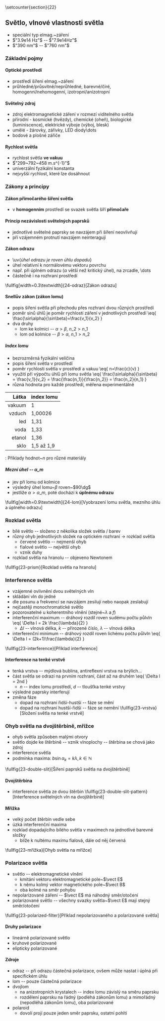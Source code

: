 \setcounter{section}{22}
## Světlo, vlnové vlastnosti světla
- speciální typ elmag.~záření
- $"3.9e14 Hz"$ -- $"7.9e14Hz"$
- $"390 nm"$ -- $"760 nm"$

### Základní pojmy
#### Optické prostředí
- prostředí šíření elmag.~záření
- průhledné/průsvitné/neprůhledné, barevné/čiré, homogenní/nehomogenní, izotropní/anizotropní

#### Světelný zdroj
- zdroj elektromagnetické záření v rozmezí viditelného světla
- přírodní - kosmické (hvězdy), chemické (oheň), biologické (luminiscence), elektrické výboje (výboj, blesk)
- umělé - žárovky, zářivky, LED diody\dots
- bodové a plošné zářiče

#### Rychlost světla
- rychlost světla **ve vakuu**
- $"299~792~458 m.s^{-1}"$
- univerzální fyzikální konstanta
- nejvyšší rychlost, které lze dosáhnout

### Zákony a principy
#### Zákon přímočarého šíření světla
- v **homogenním** prostředí se svazek světla šíří **přímočaře**

#### Princip nezávislosti světelných paprsků
- jednotlivé světelné paprsky se navzájem při šíření neovlivňují
- při vzájemném protnutí navzájem neinteragují

#### Zákon odrazu
- \uv{*úhel odrazu je roven úhlu dopadu*}
- úhel relativní k normálovému vektoru povrchu
- např. při úplném odrazu ($\alpha$ větší než kritický úhel), na zrcadle, \dots
- částečně i na rozhraní prostředí

\fullfig[width=0.3\textwidth]{24-odraz}[Zákon odrazu]

#### Snellův zákon (zákon lomu)
- popis šíření světla při přechodu přes rozhraní dvou různých prostředí
- poměr sinů úhlů je poměr rychlostí záření v jednotlivých prostředí
	\eq{
		\frac{\sin\alpha}{\sin\beta}=\frac{v\_1}{v\_2}
	}
- dva druhy
	- lom ke kolmici -- $\alpha > \beta$, $n\_2 > n\_1$
	- lom od kolmice -- $\beta > \alpha$, $n\_1 > n\_2$

##### Index lomu
- bezrozměrná fyzikální veličina
- popis šíření světla v prostředí
- poměr rychlosti světla v prostředí a vakuu
	\eq{
		n=\frac{c}{v}
	}
- využití při výpočtu úhlů při lomu světla
	\eq{
		\frac{\sin\alpha}{\sin\beta} = \frac{v\_1}{v\_2} = 
		\frac{\frac{n\_1}}{\frac{n\_2}} = \frac{n\_2}{n\_1}
	}
- různá hodnota pro každé prostředí, měřena experimentálně

| Látka | index lomu |
|-----:|:----------|
| vakuum| 1 |
| vzduch| 1,00026 |
| led 	| 1,31 |
| voda 	| 1,33 |
| etanol| 1,36 |
| sklo 	| 1,5 až 1,9 |
: Příklady hodnot~$n$ pro různé materiály

##### Mezní úhel -- $\alpha\_m$
- jev při lomu od kolmice
- výsledný úhel lomu~$\beta$ roven~$90\dg$
- jestliže $\alpha > \alpha\_m$, poté dochází k **úplnému odrazu**

\fullfig[width=0.9\textwidth]{24-lom}[Vyobrazení lomu světla, mezního úhlu a úplného odrazu]

### Rozklad světla
- bílé světlo -- složeno z několika složek světla / barev
- různý ohyb jednotlivých složek na optickém rozhraní -> rozklad světla
	- červené světlo -- nejmenší ohyb
	- fialové světlo -- největší ohyb
	- vznik duhy
- rozklad světla na hranolu -- objeveno Newtonem

\fullfig{23-prism}[Rozklad světla na hranolu]

### Interference světla
- vzájemné ovlivnění dvou světelných vln
- skládání vln do jedné
- dle posunu a frekvencí se navzájem zesilují nebo naopak zeslabují
- nejčastěji monochromatické světlo
- pozorovatelné u koherentního vlnění (stejné~$\lambda$ a $f$)
- interferenční maximum -- dráhový rozdíl roven sudému počtu půlvln
	\eq{
		\Delta l = 2k \frac{\lambda}{2}
	}
	- $\Delta l$ -- vlnová délka, $k$ -- přirozené číslo, $\lambda$ -- vlnová délka
- interferenční minimum -- dráhový rozdíl roven lichému počtu půlvln
	\eq{
		\Delta l = \(2k+1\)\frac{\lambda}{2}
	}

\fullfig{23-interference}[Příklad interference]
#### Interference na tenké vrstvě
- tenká vrstva -- mýdlová bublina, antireflexní vrstva na brýlích...
- část světla se odrazí na prvním rozhraní, část až na druhém
	\eq{
		\Delta l = 2nd
	}
	- $n$ -- index lomu prostředí, $d$ -- tloušťka tenké vrstvy
- výsledné paprsky interferují
- změna fáze
	- dopad na rozhraní řidší-hustší -- fáze se mění
	- dopad na rozhraní hustší-řidší -- fáze se nemění
\fullfig{23-vrstva}[Složení světla na tenké vrstvě]

### Ohyb světla na dvojštěrbině, mřížce
- ohyb světla způsoben malými otvory
- světlo dojde ke štěrbině -- vznik vlnoplochy -- štěrbina se chová jako zdroj
- interference světla
- podmínka maxima: $b\sin\alpha_k = k\lambda, k\in\mathbb{N}$

\fullfig{23-double-slit}[Šíření paprsků světla na dvojštěrbině]

#### Dvojštěrbina
- interference světla ze dvou štěrbin
\fullfig{23-double-slit-pattern}[Interference světelných vln na dvojštěrbině]

#### Mřížka
- velký počet štěrbin vedle sebe
- úzká interferenční maxima
- rozklad dopadajícího bílého světla v maximech na jednotlivé barevné složky
	- blíže k nultému maximu fialová, dále od něj červená

\fullfig{23-mřížka}[Ohyb světla na mřížce]

### Polarizace světla
- světlo -- elektromagnetické vlnění
	- kmitání vektoru elektromagnetické pole~$\vect E$
	- k němu kolmý vektor magnetického pole~$\vect B$
	- oba kolmé na směr pohybu
- nepolarizované záření -- $\vect E$ má náhodný směr/otočení
- polarizované světlo -- všechny svazky světla~$\vect E$ mají stejný směr/otočení

\fullfig{23-polarized-filter}[Příklad nepolarizovaného a polarizované světla]

#### Druhy polarizace
- lineárně polarizované světlo
- kruhové polarizované
- elipticky polarizované

#### Zdroje
- odraz -- při odrazu částečná polarizace, ovšem může nastat i úplná při specifickém úhlu
- lom -- pouze částečná polarizace
- dvojlom
	- na anizotropních krystalech -- index lomu závislý na směru paprsku
	- rozdělení paprsku na řádný (podléhá zákonům lomu) a mimořádný (nepodléhá zákonům lomu), oba polarizované
- polaroid
	- dovolí projí pouze jeden směr paprsku, ostatní pohltí
